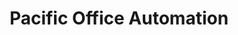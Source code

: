 ---
title: "Pacific Office Automation"
url: /phoenix/pacific-office-automation/
shop: Großhandel
---